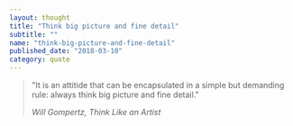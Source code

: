 ```yaml
---
layout: thought
title: "Think big picture and fine detail"
subtitle: ""
name: "think-big-picture-and-fine-detail"
published_date: "2018-03-10"
category: quote
---
```


> "It is an attitide that can be encapsulated in a simple but demanding rule:
> always think big picture and fine detail."
>
> <cite>Will Gompertz, Think Like an Artist</cite>

